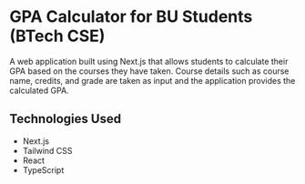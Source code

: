 # GPA Calculator for BU Students (BTech CSE)

A web application built using Next.js that allows students to calculate their GPA based on the courses they have taken. Course details such as course name, credits, and grade are taken as input and the application provides the calculated GPA.

## Technologies Used

- Next.js
- Tailwind CSS
- React
- TypeScript
